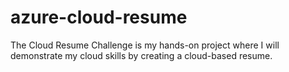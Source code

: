 # azure-cloud-resume
The Cloud Resume Challenge is my hands-on project where I will demonstrate my cloud skills by creating a cloud-based resume.
